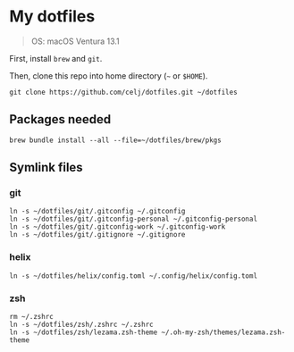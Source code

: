 # My dotfiles

> OS: macOS Ventura 13.1

First, install `brew` and `git`.

Then, clone this repo into home directory (`~` or `$HOME`).

```shell
git clone https://github.com/celj/dotfiles.git ~/dotfiles
```

## Packages needed

```shell
brew bundle install --all --file=~/dotfiles/brew/pkgs
```

## Symlink files

### git

```shell
ln -s ~/dotfiles/git/.gitconfig ~/.gitconfig
ln -s ~/dotfiles/git/.gitconfig-personal ~/.gitconfig-personal
ln -s ~/dotfiles/git/.gitconfig-work ~/.gitconfig-work
ln -s ~/dotfiles/git/.gitignore ~/.gitignore
```

### helix

```shell
ln -s ~/dotfiles/helix/config.toml ~/.config/helix/config.toml
```

### zsh

```shell
rm ~/.zshrc
ln -s ~/dotfiles/zsh/.zshrc ~/.zshrc
ln -s ~/dotfiles/zsh/lezama.zsh-theme ~/.oh-my-zsh/themes/lezama.zsh-theme
```
